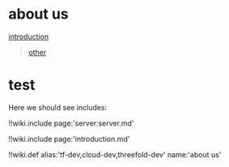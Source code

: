 # about us

[introduction](some/someb/introduction.md)

> [other](server:some/someb/server.md)


# test

Here we should see includes:

!!wiki.include page:'server:server.md'

!!wiki.include page:'introduction.md'

!!wiki.def alias:'tf-dev,cloud-dev,threefold-dev' name:'about us'